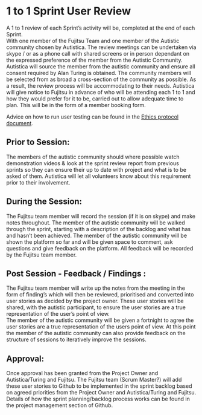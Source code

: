 # 1 to 1 Sprint User Review 

A 1 to 1 review of each Sprint’s activity will be, completed at the end of each Sprint.  
With one member of the Fujitsu Team and one member of the Autistic community chosen by Autistica. 
The review meetings can be undertaken via skype / or as a phone call with shared screens or in person dependant on the expressed preference of the member from the Autistic Community. 
Autistica will source the member from the autistic community and ensure all consent required by Alan Turing is obtained. The community members will be selected from as broad a cross-section of the community as possible. As a result, the review process will be accommodating to their needs. 
Autistica will give notice to Fujitsu in advance of who will be attending each 1 to 1 and how they would prefer for it to be, carried out to allow adequate time to plan. This will be in the form of a member booking form.

Advice on how to run user testing can be found in the [Ethics protocol document](https://github.com/alan-turing-institute/AutisticaCitizenScience/blob/master/project-management/A9_StudyProtocol.pdf). 

## Prior to Session:

The members of the autistic community should where possible watch demonstration videos & look at the sprint review report from previous sprints so they can ensure their up to date with project and what is to be asked of them.
Autistica will let all volunteers know about this requirement prior to their involvement.

## During the Session:

The Fujitsu team member will record the session (if it is on skype) and make notes throughout. 
The member of the autistic community will be walked through the sprint, starting with a description of the backlog and what has and hasn’t been achieved. 
The member of the autistic community will be shown the platform so far and will be given space to comment, ask questions and give feedback on the platform. 
All feedback will be recorded by the Fujitsu team member.

## Post Session - Feedback / Findings :

The Fujitsu team member will write up the notes from the meeting in the form of finding’s which will then be reviewed, prioritised and converted into user stories as decided by the project owner. 
These user stories will be shared, with the autistic participant, to ensure the user stories are a true representation of the user’s point of view.   
The member of the autistic community will be given a fortnight to agree the user stories are a true representation of the users point of view. 
At this point the member of the autistic community can also provide feedback on the structure of sessions to iteratively improve the sessions. 

## Approval:

Once approval has been granted from the Project Owner and Autistica/Turing and Fujitsu.
The Fujitsu team (Scrum Master?) will add these user stories to Github to be implemented in the sprint backlog based on agreed priorities from the Project Owner and Autistica/Turing and Fujitsu.
Details of how the sprint planning/backlog process works can be found in the project management section of Github.
